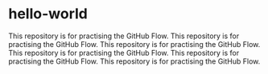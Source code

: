 # hello-world
This repository is for practising the GitHub Flow.
This repository is for practising the GitHub Flow.
This repository is for practising the GitHub Flow.
This repository is for practising the GitHub Flow.
This repository is for practising the GitHub Flow.
This repository is for practising the GitHub Flow.
